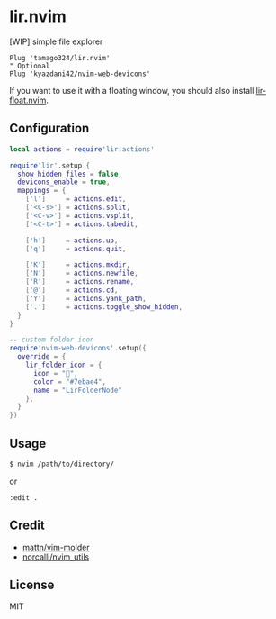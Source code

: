 # lir.nvim


[WIP] simple file explorer

```vim
Plug 'tamago324/lir.nvim'
" Optional
Plug 'kyazdani42/nvim-web-devicons'
```

If you want to use it with a floating window, you should also install [lir-float.nvim](https://github.com/tamago324/lir-float.nvim).


## Configuration

```lua
local actions = require'lir.actions'

require'lir'.setup {
  show_hidden_files = false,
  devicons_enable = true,
  mappings = {
    ['l']     = actions.edit,
    ['<C-s>'] = actions.split,
    ['<C-v>'] = actions.vsplit,
    ['<C-t>'] = actions.tabedit,

    ['h']     = actions.up,
    ['q']     = actions.quit,

    ['K']     = actions.mkdir,
    ['N']     = actions.newfile,
    ['R']     = actions.rename,
    ['@']     = actions.cd,
    ['Y']     = actions.yank_path,
    ['.']     = actions.toggle_show_hidden,
  }
}

-- custom folder icon
require'nvim-web-devicons'.setup({
  override = {
    lir_folder_icon = {
      icon = "",
      color = "#7ebae4",
      name = "LirFolderNode"
    },
  }
})
```


## Usage

```sh
$ nvim /path/to/directory/
```

or

```vim
:edit .
```


## Credit

* [mattn/vim-molder](https://github.com/mattn/vim-molder)
* [norcalli/nvim_utils](https://github.com/norcalli/nvim_utils)


## License

MIT
